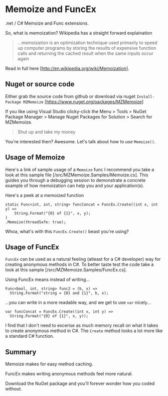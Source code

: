 # Memoize and FuncEx

.net / C# Memoize and Func extensions. 

So, what is memoization? Wikipedia has a straight forward explaination 

>...memoization is an optimization technique used primarily to speed up computer programs by storing the results of expensive function calls and returning the cached result when the same inputs occur again

Read in full here [http://en.wikipedia.org/wiki/Memoization].

## Nuget or source code

Either grab the source code from github or download via nuget `Install-Package MZMemoize` [https://www.nuget.org/packages/MZMemoize]

If you like using Visual Studio clicky-click the Menu > Tools > NuGet Package Manager > Manage Nuget Packages for Solution > Search for MZMemoize.

> Shut up and take my money
 
You're interested then? Awesome. Let's talk about how to _use_ `Memoize()`.

## Usage of Memoize

Here's a link of sample usage of a `Memoize` func I recommend you take a look at this sample file [/src/MZMemoize.Samples/Memoize.cs]. This guides you through a debugging session to demonstrate a concrete example of how memoization can help you and your application(s). 

Here's a peek at a memoized function

```
static Func<int, int, string> funcConcat = FuncEx.Create((int x, int y) => 
    String.Format("{0} of {1}", x, y);
)
.Memoize(threadSafe: true);
```

Whoa, what's with this `FuncEx.Create()` beast you're using? 

## Usage of FuncEx

`FuncEx` can be used as a natural feeling (atleast for a C# developer) way for creating anonymous methods in C#. To better taste test the code take a look at this sample [/src/MZMemoize.Samples/FuncEx.cs].

Using FuncEx means instead of writing...

```
Func<bool, int, string> func2 = (b, x) =>
  String.Format("string = {0} and {1}", b, x);
```

...you can write in a more readable way, and we get to use `var` nicely...

```
var funcConcat = FuncEx.Create((int x, int y) => 
  String.Format("{0} of {1}", x, y));
```

I find that I don't need to excerise as much memory recall on what it takes to create anonymous method in C#. The `Create` method looks a lot more like a standard C# function.

## Summary

Memoize makes for easy method caching.

FuncEx makes writing anonymous methods feel more natural.

Download the NuGet package and you'll forever wonder how you coded without.
